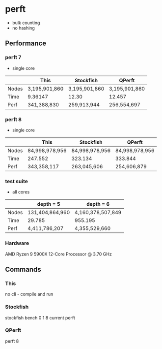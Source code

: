 # perft

* bulk counting
* no hashing

## Performance

### perft 7

* single core

|       | This           | Stockfish      | QPerft         |
|-------|----------------|----------------|----------------|
| Nodes | 3,195,901,860  | 3,195,901,860  | 3,195,901,860  |
| Time  | 9.36147        | 12.30          | 12.457         |
| Perf  | 341,388,830    | 259,913,944    | 256,554,697    |

### perft 8

* single core

|       | This           | Stockfish      | QPerft         |
|-------|----------------|----------------|----------------|
| Nodes | 84,998,978,956 | 84,998,978,956 | 84,998,978,956 |
| Time  | 247.552        | 323.134        | 333.844        |
| Perf  | 343,358,117    | 263,045,606    | 254,606,879    |

### test suite

* all cores

|       | depth = 5       | depth = 6         |
|-------|-----------------|-------------------|
| Nodes | 131,404,864,960 | 4,160,378,507,849 |
| Time  | 29.785          | 955.195           |
| Perf  | 4,411,786,207   | 4,355,529,660     |

### Hardware

AMD Ryzen 9 5900X 12-Core Processor @ 3.70 GHz

## Commands

### This
no cli - compile and run

### Stockfish
stockfish bench 0 1 8 current perft

### QPerft
perft 8
